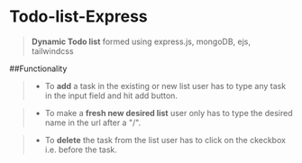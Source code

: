 # Todo-list-Express


> **Dynamic Todo list** formed using express.js, mongoDB, ejs, tailwindcss 


##Functionality

> * To **add** a task in the existing or new list user has to type any task in the input field and hit add button.

> * To make a **fresh new desired list** user only has to type the desired name in the url after a "/".

> * To **delete** the task from the list user has to click on the ckeckbox i.e. before the task.
